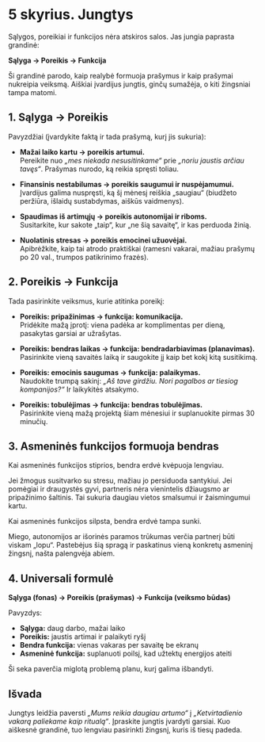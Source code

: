 # 5 skyrius. Jungtys

Sąlygos, poreikiai ir funkcijos nėra atskiros salos. Jas jungia paprasta grandinė:

**Sąlyga → Poreikis → Funkcija**

Ši grandinė parodo, kaip realybė formuoja prašymus ir kaip prašymai nukreipia veiksmą. Aiškiai įvardijus jungtis, ginčų sumažėja, o kiti žingsniai tampa matomi.

## 1. Sąlyga → Poreikis

Pavyzdžiai (įvardykite faktą ir tada prašymą, kurį jis sukuria):

- **Mažai laiko kartu → poreikis artumui.**</br>
  Pereikite nuo *„mes niekada nesusitinkame“* prie *„noriu jaustis arčiau tavęs“*. Prašymas nurodo, ką reikia spręsti toliau.

- **Finansinis nestabilumas → poreikis saugumui ir nuspėjamumui.**</br>
  Įvardijus galima nuspręsti, ką šį mėnesį reiškia „saugiau“ (biudžeto peržiūra, išlaidų sustabdymas, aiškūs vaidmenys).

- **Spaudimas iš artimųjų → poreikis autonomijai ir riboms.**</br>
  Susitarkite, kur sakote „taip“, kur „ne šią savaitę“, ir kas perduoda žinią.

- **Nuolatinis stresas → poreikis emocinei užuovėjai.**</br>
  Apibrėžkite, kaip tai atrodo praktiškai (ramesni vakarai, mažiau prašymų po 20 val., trumpos patikrinimo frazės).

## 2. Poreikis → Funkcija

Tada pasirinkite veiksmus, kurie atitinka poreikį:

- **Poreikis: pripažinimas → funkcija: komunikacija.**</br>
  Pridėkite mažą įprotį: viena padėka ar komplimentas per dieną, pasakytas garsiai ar užrašytas.

- **Poreikis: bendras laikas → funkcija: bendradarbiavimas (planavimas).**</br>
  Pasirinkite vieną savaitės laiką ir saugokite jį kaip bet kokį kitą susitikimą.

- **Poreikis: emocinis saugumas → funkcija: palaikymas.**</br>
  Naudokite trumpą sakinį: *„Aš tave girdžiu. Nori pagalbos ar tiesiog kompanijos?“* Ir laikykitės atsakymo.

- **Poreikis: tobulėjimas → funkcija: bendras tobulėjimas.**</br>
  Pasirinkite vieną mažą projektą šiam mėnesiui ir suplanuokite pirmas 30 minučių.

## 3. Asmeninės funkcijos formuoja bendras

Kai asmeninės funkcijos stiprios, bendra erdvė kvėpuoja lengviau.

Jei žmogus susitvarko su stresu, mažiau jo persiduoda santykiui. Jei pomėgiai ir draugystės gyvi, partneris nėra vienintelis džiaugsmo ar pripažinimo šaltinis. Tai sukuria daugiau vietos smalsumui ir žaismingumui kartu.

Kai asmeninės funkcijos silpsta, bendra erdvė tampa sunki.

Miego, autonomijos ar išorinės paramos trūkumas verčia partnerį būti viskam „lopu“. Pastebėjus šią spragą ir paskatinus vieną konkretų asmeninį žingsnį, našta palengvėja abiem.

## 4. Universali formulė

**Sąlyga (fonas) → Poreikis (prašymas) → Funkcija (veiksmo būdas)**

Pavyzdys:

- **Sąlyga:** daug darbo, mažai laiko
- **Poreikis:** jaustis artimai ir palaikyti ryšį
- **Bendra funkcija:** vienas vakaras per savaitę be ekranų
- **Asmeninė funkcija:** suplanuoti poilsį, kad užtektų energijos ateiti

Ši seka paverčia miglotą problemą planu, kurį galima išbandyti.

## Išvada

Jungtys leidžia paversti *„Mums reikia daugiau artumo“* į *„Ketvirtadienio vakarą paliekame kaip ritualą“*. Įpraskite jungtis įvardyti garsiai. Kuo aiškesnė grandinė, tuo lengviau pasirinkti žingsnį, kuris iš tiesų padeda.
